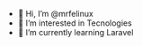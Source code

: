 - 👋 Hi, I’m @mrfelinux
- 👀 I’m interested in Tecnologies
- 🌱 I’m currently learning Laravel


<!---

--->
